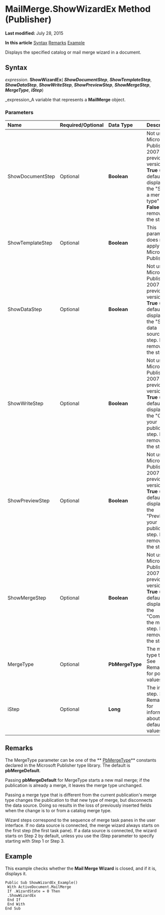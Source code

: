 
# MailMerge.ShowWizardEx Method (Publisher)

 **Last modified:** July 28, 2015

 **In this article**
 [Syntax](#sectionSection0)
 [Remarks](#sectionSection1)
 [Example](#sectionSection2)


Displays the specified catalog or mail merge wizard in a document.


## Syntax
<a name="sectionSection0"> </a>

 _expression_. **ShowWizardEx**( **_ShowDocumentStep_**,  **_ShowTemplateStep_**,  **_ShowDataStep_**,  **_ShowWriteStep_**,  **_ShowPreviewStep_**,  **_ShowMergeStep_**, **_MergeType_**, **_iStep_**)

 _expression_A variable that represents a  **MailMerge** object.


### Parameters



|**Name**|**Required/Optional**|**Data Type**|**Description**|
|:-----|:-----|:-----|:-----|
|ShowDocumentStep|Optional| **Boolean**|Not used in Microsoft Publisher 2007. In previous versions,  **True** (the default) displayed the "Select a merge type" step. **False** removed the step.|
|ShowTemplateStep|Optional| **Boolean**| This parameter does not apply to Microsoft Publisher.|
|ShowDataStep|Optional| **Boolean**|Not used in Microsoft Publisher 2007. In previous versions,  **True** (the default) displayed the "Select data source" step. **False** removed the step.|
|ShowWriteStep|Optional| **Boolean**|Not used in Microsoft Publisher 2007. In previous versions,  **True** (the default) displayed the "Create your publication" step. **False** removed the step.|
|ShowPreviewStep|Optional| **Boolean**|Not used in Microsoft Publisher 2007. In previous versions,  **True** (the default) displayed the "Preview your publication" step. **False** removed the step.|
|ShowMergeStep|Optional| **Boolean**|Not used in Microsoft Publisher 2007. In previous versions,  **True** (the default) displayed the "Complete the merge" step. **False** removed the step.|
|MergeType|Optional| **PbMergeType**|The merge type to use. See Remarks for possible values.|
|iStep|Optional| **Long**|The initial step. See Remarks for information about default values.|

## Remarks
<a name="sectionSection1"> </a>

The MergeType parameter can be one of the  ** [PbMergeType](11b9ceee-f783-bb51-63a1-22e7bf76848b.md)** constants declared in the Microsoft Publisher type library. The default is **pbMergeDefault**.

Passing  **pbMergeDefault** for MergeType starts a new mail merge; if the publication is already a merge, it leaves the merge type unchanged.

Passing a merge type that is different from the current publication's merge type changes the publication to that new type of merge, but disconnects the data source. Doing so results in the loss of previously inserted fields when the change is to or from a catalog merge type.

Wizard steps correspond to the sequence of merge task panes in the user interface. If no data source is connected, the merge wizard always starts on the first step (the first task pane). If a data source is connected, the wizard starts on Step 2 by default, unless you use the iStep parameter to specify starting with Step 1 or Step 3.


## Example
<a name="sectionSection2"> </a>

This example checks whether the  **Mail Merge Wizard** is closed, and if it is, displays it.


```
Public Sub ShowWizardEx_Example() 
 With ActiveDocument.MailMerge 
 If .WizardState = 0 Then 
 .ShowWizardEx 
 End If 
 End With 
End Sub
```

